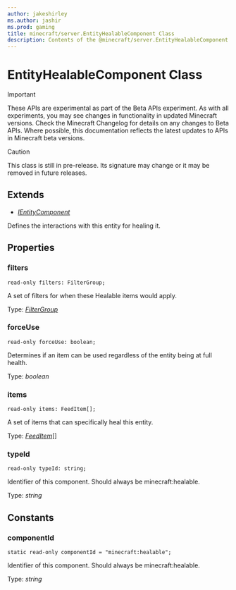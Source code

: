 ```yaml
---
author: jakeshirley
ms.author: jashir
ms.prod: gaming
title: minecraft/server.EntityHealableComponent Class
description: Contents of the @minecraft/server.EntityHealableComponent class.
---
```

# EntityHealableComponent Class
>[!IMPORTANT]
>These APIs are experimental as part of the Beta APIs experiment. As with all experiments, you may see changes in functionality in updated Minecraft versions. Check the Minecraft Changelog for details on any changes to Beta APIs. Where possible, this documentation reflects the latest updates to APIs in Minecraft beta versions.

> [!CAUTION]
> This class is still in pre-release.  Its signature may change or it may be removed in future releases.

## Extends
- [*IEntityComponent*](IEntityComponent.md)

Defines the interactions with this entity for healing it.

## Properties

### **filters**
`read-only filters: FilterGroup;`

A set of filters for when these Healable items would apply.

Type: [*FilterGroup*](FilterGroup.md)

### **forceUse**
`read-only forceUse: boolean;`

Determines if an item can be used regardless of the entity being at full health.

Type: *boolean*

### **items**
`read-only items: FeedItem[];`

A set of items that can specifically heal this entity.

Type: [*FeedItem*](FeedItem.md)[]

### **typeId**
`read-only typeId: string;`

Identifier of this component. Should always be minecraft:healable.

Type: *string*

## Constants

### **componentId**
`static read-only componentId = "minecraft:healable";`

Identifier of this component. Should always be minecraft:healable.

Type: *string*
